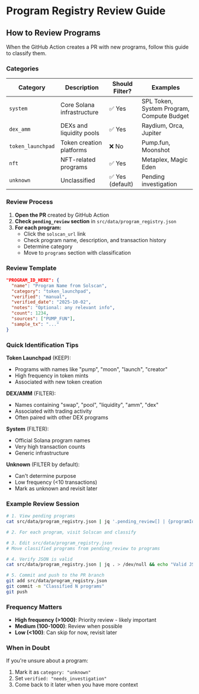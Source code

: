 # Program Registry Review Guide

## How to Review Programs

When the GitHub Action creates a PR with new programs, follow this guide to classify them.

### Categories

| Category | Description | Should Filter? | Examples |
|----------|-------------|----------------|----------|
| `system` | Core Solana infrastructure | ✅ Yes | SPL Token, System Program, Compute Budget |
| `dex_amm` | DEXs and liquidity pools | ✅ Yes | Raydium, Orca, Jupiter |
| `token_launchpad` | Token creation platforms | ❌ No | Pump.fun, Moonshot |
| `nft` | NFT-related programs | ✅ Yes | Metaplex, Magic Eden |
| `unknown` | Unclassified | ✅ Yes (default) | Pending investigation |

### Review Process

1. **Open the PR** created by GitHub Action
2. **Check `pending_review` section** in `src/data/program_registry.json`
3. **For each program:**
   - Click the `solscan_url` link
   - Check program name, description, and transaction history
   - Determine category
   - Move to `programs` section with classification

### Review Template

```json
"PROGRAM_ID_HERE": {
  "name": "Program Name from Solscan",
  "category": "token_launchpad",
  "verified": "manual",
  "verified_date": "2025-10-02",
  "notes": "Optional: any relevant info",
  "count": 1234,
  "sources": ["PUMP_FUN"],
  "sample_tx": "..."
}
```

### Quick Identification Tips

**Token Launchpad** (KEEP):
- Programs with names like "pump", "moon", "launch", "creator"
- High frequency in token mints
- Associated with new token creation

**DEX/AMM** (FILTER):
- Names containing "swap", "pool", "liquidity", "amm", "dex"
- Associated with trading activity
- Often paired with other DEX programs

**System** (FILTER):
- Official Solana program names
- Very high transaction counts
- Generic infrastructure

**Unknown** (FILTER by default):
- Can't determine purpose
- Low frequency (<10 transactions)
- Mark as unknown and revisit later

### Example Review Session

```bash
# 1. View pending programs
cat src/data/program_registry.json | jq '.pending_review[] | {programId, count, solscan_url}'

# 2. For each program, visit Solscan and classify

# 3. Edit src/data/program_registry.json
# Move classified programs from pending_review to programs

# 4. Verify JSON is valid
cat src/data/program_registry.json | jq . > /dev/null && echo "Valid JSON"

# 5. Commit and push to the PR branch
git add src/data/program_registry.json
git commit -m "Classified N programs"
git push
```

### Frequency Matters

- **High frequency (>1000)**: Priority review - likely important
- **Medium (100-1000)**: Review when possible
- **Low (<100)**: Can skip for now, revisit later

### When in Doubt

If you're unsure about a program:
1. Mark it as `category: "unknown"`
2. Set `verified: "needs_investigation"`
3. Come back to it later when you have more context
